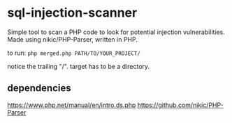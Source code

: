 # sql-injection-scanner

Simple tool to scan a PHP code to look for potential injection vulnerabilities. Made using nikic/PHP-Parser, written in PHP.

to run: `php merged.php PATH/TO/YOUR_PROJECT/`

notice the trailing "/". target has to be a directory.

## dependencies

https://www.php.net/manual/en/intro.ds.php
https://github.com/nikic/PHP-Parser
